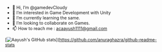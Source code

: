 - 👋 Hi, I’m @gamedevCloudy
- 👀 I’m interested in Game Development with Unity 
- 🌱 I’m currently learning the same. 
- 💞️ I’m looking to collaborate on Games.
- 📫 How to reach me : acaayush1111@gmail.com

<!---
gamedevCloudy/gamedevCloudy is a ✨ special ✨ repository because its `README.md` (this file) appears on your GitHub profile.
You can click the Preview link to take a look at your changes.
--->

[![Aayush's GitHub stats](https://github-readme-stats.vercel.app/api?username=gamedevCloudy)](https://github.com/anuraghazra/github-readme-stats

